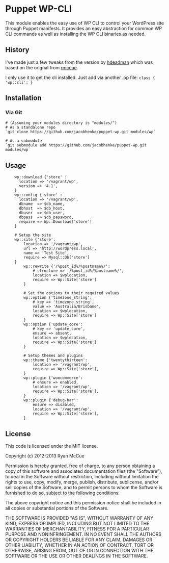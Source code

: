 # Puppet WP-CLI
This module enables the easy use of WP CLI to control your WordPress site
through Puppet manifests. It provides an easy abstraction for common WP CLI
commands as well as installing the WP CLI binaries as needed.

## History
I've made just a few tweaks from the version by [hdeadman](https://github.com/hdeadman/puppet-wp) 
which was based on the orignal from [rmccue](https://github.com/rmccue/puppet-wp).

I only use it to get the cli installed. Just add via another .pp file: 
`class { 'wp::cli': }`

## Installation
### Via Git

	# (Assuming your modules directory is "modules/")
	# As a standalone repo
    `git clone https://github.com/jacobhenke/puppet-wp.git modules/wp`

    # As a submodule
    `git submodule add https://github.com/jacobhenke/puppet-wp.git modules/wp`

## Usage
```puppet
	wp::download {'store' : 
	  location => '/vagrant/wp',
	  version => '4.1',
	} 
	wp::config {'store' :
	  location => '/vagrant/wp', 
	  dbname  => $db_name,
	  dbhost  => $db_host,
	  dbuser  => $db_user,
	  dbpass  => $db_password,
	  require => Wp::Download['store']
	} 

	# Setup the site
	wp::site {'store':
		location => '/vagrant/wp',
		url => 'http://wordpress.local',
		name => 'Test Site',
		require => Mysql::Db['store']
	}
		wp::rewrite {'/%post_id%/%postname%/':
			# structure => '/%post_id%/%postname%/',
			location => $wplocation,
			require => Wp::Site['store']
		}

		# Set the options to their required values
		wp::option {'timezone_string':
			# key => 'timezone_string',
			value => 'Australia/Brisbane',
			location => $wplocation,
			require => Wp::Site['store']
		}
		wp::option {'update_core':
			# key => 'update_core',
			ensure => absent,
			location => $wplocation,
			require => Wp::Site['store']
		}

		# Setup themes and plugins
		wp::theme {'twentythirteen':
			location => '/vagrant/wp',
			require => Wp::Site['store'],
		}
		wp::plugin {'woocommerce':
			# ensure => enabled,
			location => '/vagrant/wp',
			require => Wp::Site['store'],
		}
		wp::plugin {'debug-bar':
			ensure => disabled,
			location => '/vagrant/wp',
			require => Wp::Site['store'],
		}
```

## License
This code is licensed under the MIT license.

Copyright (c) 2012-2013 Ryan McCue

Permission is hereby granted, free of charge, to any person obtaining a copy
of this software and associated documentation files (the "Software"), to deal
in the Software without restriction, including without limitation the rights
to use, copy, modify, merge, publish, distribute, sublicense, and/or sell
copies of the Software, and to permit persons to whom the Software is
furnished to do so, subject to the following conditions:

The above copyright notice and this permission notice shall be included in
all copies or substantial portions of the Software.

THE SOFTWARE IS PROVIDED "AS IS", WITHOUT WARRANTY OF ANY KIND, EXPRESS OR
IMPLIED, INCLUDING BUT NOT LIMITED TO THE WARRANTIES OF MERCHANTABILITY,
FITNESS FOR A PARTICULAR PURPOSE AND NONINFRINGEMENT. IN NO EVENT SHALL THE
AUTHORS OR COPYRIGHT HOLDERS BE LIABLE FOR ANY CLAIM, DAMAGES OR OTHER
LIABILITY, WHETHER IN AN ACTION OF CONTRACT, TORT OR OTHERWISE, ARISING FROM,
OUT OF OR IN CONNECTION WITH THE SOFTWARE OR THE USE OR OTHER DEALINGS IN
THE SOFTWARE.
